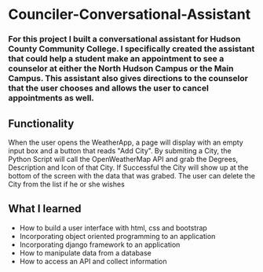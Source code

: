 # Counciler-Conversational-Assistant

### For this project I built a conversational assistant for Hudson County Community College. I specifically created the assistant that could help a student make an appointment to see  a counselor at either the North Hudson Campus or the Main Campus. This assistant also gives directions to the counselor that the user chooses and allows the user to cancel appointments as well.


## Functionality
When the user opens the WeatherApp, a page will display with an empty input box and a button that reads "Add City". By submiting a City, the Python Script will call the OpenWeatherMap API and grab the Degrees, Description and Icon of that City. If Successful the City will show up at the bottom of the screen with the data that was grabed. The user can delete the City from the list if he or she wishes

## What I learned
- How to build a user interface with html, css and bootstrap
- Incorporating object oriented programming to an application
- Incorporating django framework to an application
- How to manipulate data from a database
- How to access an API and collect information


